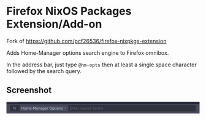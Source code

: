 # Firefox NixOS Packages Extension/Add-on
Fork of https://github.com/pcf26536/firefox-nixpkgs-extension

Adds Home-Manager options search engine to Firefox omnibox.

In the address bar, just type `@hm-opts` then at least a single space character followed by the search query.

## Screenshot

![@nixpkgs keyword](./screenshot.png)
